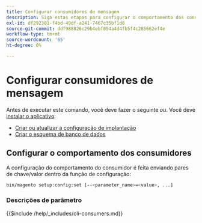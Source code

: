 ```yaml
---
title: Configurar consumidores de mensagem
description: Siga estas etapas para configurar o comportamento dos consumidores da fila de mensagens do Adobe Commerce.
exl-id: df292301-f4bd-49df-a241-7467c35bf1d8
source-git-commit: ddf988826c29b4ebf054a4d4fb5f4c285662ef4e
workflow-type: tm+mt
source-wordcount: '65'
ht-degree: 0%

---
```


# Configurar consumidores de mensagem

Antes de executar este comando, você deve fazer o seguinte *ou*. Você deve [instalar o aplicativo](../advanced.md):

* [Criar ou atualizar a configuração de implantação](deployment.md)
* [Criar o esquema de banco de dados](database.md)

## Configurar o comportamento dos consumidores

A configuração do comportamento do consumidor é feita enviando pares de chave/valor dentro da função de configuração:

```bash
bin/magento setup:config:set [--<parameter_name>=<value>, ...]
```

### Descrições de parâmetro

{{$include /help/_includes/cli-consumers.md}}
